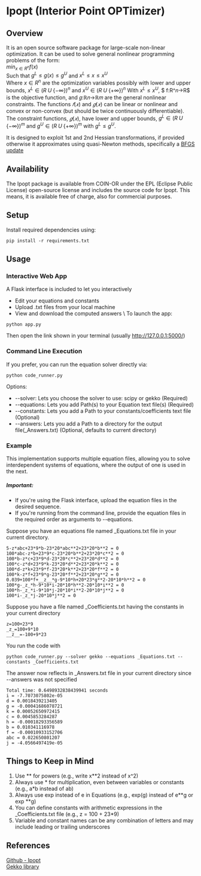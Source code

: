 # Ipopt (Interior Point OPTimizer)
## Overview
It is an open source software package for large-scale non-linear optimization. It can be used to solve general nonlinear programming problems of the form:
<br>
$min_{x \in R^n} f(x)$
<br>
Such that
$g^L \leq g(x) \leq g^U$
and
$x^L \leq x \leq x^U$
<br>
Where $x\in R^n$ are the optimization variables possibly with lower and upper bounds, $x^L \in (R \; U \; \{-\infty \})^n$ and $x^U \in (R \; U \; \{+\infty \})^n$ 
With $x^L \leq x^U$, $ f:R^𝑛→R$ is the objective function, and 𝑔:ℝ𝑛→ℝ𝑚 are the general nonlinear constraints. 
The functions $𝑓(𝑥)$ and $𝑔(𝑥)$ can be linear or nonlinear and convex or non-convex (but should be twice continuously differentiable). 
The constraint functions, $𝑔(𝑥)$, have lower and upper bounds, $g^L \in (R \; U \; \{-\infty \})^m$ and $g^U \in (R \; U \; \{+\infty \})^m$  with $g^L \leq g^U$.

It is designed to exploit 1st and 2nd Hessian transformations, if provided otherwise it approximates using quasi-Newton methods, specifically a [BFGS update](https://en.wikipedia.org/wiki/Broyden–Fletcher–Goldfarb–Shanno_algorithm)

## Availability

The Ipopt package is available from COIN-OR under the EPL (Eclipse Public License) open-source license and includes the source code for Ipopt. This means, it is available free of charge, also for commercial purposes. 

## Setup
Install required dependencies using:
```
pip install -r requirements.txt
```

## Usage 
### Interactive Web App
A Flask interface is included to let you interactively
- Edit your equations and constants
- Upload .txt files from your local machine
- View and download the computed answers \\
To launch the app:
```
python app.py
```
Then open the link shown in your terminal (usually http://127.0.0.1:5000/)

### Command Line Execution
If you prefer, you can run the equation solver directly via:
```
python code_runner.py
```
Options:
- --solver: Lets you choose the solver to use: scipy or gekko (Required)
- --equations: Lets you add Path(s) to your Equation text file(s) (Required)
- --constants: Lets you add a Path to your constants/coefficients text file (Optional)
- --answers: Lets you add a Path to a directory for the output file(_Answers.txt) (Optional, defaults to current directory)

### Example 
This implementation supports multiple equation files, allowing you to solve interdependent systems of equations, where the output of one is used in the next.
##### Important:
- If you're using the Flask interface, upload the equation files in the desired sequence.
- If you're running from the command line, provide the equation files in the required order as arguments to --equations.

Suppose you have an equations file named _Equations.txt file in your current directory. 
```
5-z*abc+23*9*b-23*20*abc**2+23*20*b**2 = 0
100*abc-z*b+23*9*c-23*20*b**2+23*20*c**2 = 0
100*b-z*c+23*9*d-23*20*c**2+23*20*d**2 = 0
100*c-z*d+23*9*k-23*20*d**2+23*20*k**2 = 0
100*d-z*k+23*9*f-23*20*k**2+23*20*f**2 = 0
100*k-z*f+23*9*g-23*20*f**2+23*20*g**2 = 0
0.039+100*f+__z__*g-9*10*h+20*23*g**2-20*10*h**2 = 0
100*g-_z_*h-9*10*i-20*10*h**2-20*10*i**2 = 0
100*h-_z_*i-9*10*j-20*10*i**2-20*10*j**2 = 0
100*i-_z_*j-20*10*j**2 = 0
```
Suppose you have a file named _Coefficients.txt having the constants in your current directory 
```
z=100+23*9
_z_=100+9*10
__z__=-100+9*23
```

You run the code with
```
python code_runner.py --solver gekko --equations _Equations.txt --constants _Coefficients.txt
```
The answer now reflects in _Answers.txt file in your current directory since --answers was not specified
```
Total time: 0.6498932838439941 seconds
i = -7.7073075802e-05
d = 0.0018439213405
g = -0.00041686078721
k = 0.00052650972415
c = 0.0045853284287
h = -0.00018293356589
b = 0.010341116978
f = -0.00010933152706
abc = 0.022650801207
j = -4.0566497419e-05
```


## Things to Keep in Mind
1. Use ** for powers (e.g., write x**2 instead of x^2)
2. Always use * for multiplication, even between variables or constants (e.g., a*b instead of ab)
3. Always use exp instead of e in Equations (e.g., exp(g) instead of e**g or exp **g)
4. You can define constants with arithmetic expressions in the _Coefficients.txt file (e.g., z = 100 + 23*9)
5. Variable and constant names can be any combination of letters and may include leading or trailing underscores


## References
[Github - Ipopt](https://coin-or.github.io/Ipopt/)  
[Gekko library](https://gekko.readthedocs.io)
